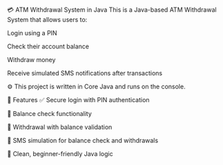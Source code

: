 💳 ATM Withdrawal System in Java
This is a Java-based ATM Withdrawal System that allows users to:

Login using a PIN

Check their account balance

Withdraw money

Receive simulated SMS notifications after transactions

⚙️ This project is written in Core Java and runs on the console.

🔧 Features
✅ Secure login with PIN authentication

💸 Balance check functionality

🏧 Withdrawal with balance validation

📩 SMS simulation for balance check and withdrawals

🧠 Clean, beginner-friendly Java logic
